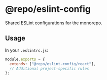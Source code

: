 # @repo/eslint-config

Shared ESLint configurations for the monorepo.

## Usage

In your `.eslintrc.js`:

```javascript
module.exports = {
  extends: ["@repo/eslint-config/react"],
  // Additional project-specific rules
};
```